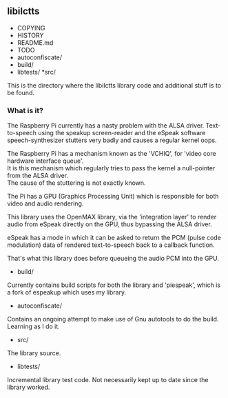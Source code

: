 
## libilctts

* COPYING
* HISTORY
* README.md
* TODO
* autoconfiscate/
* build/
* libtests/
*src/

This is the directory where the libilctts library code and additional stuff is to be found.

### What is it?

The Raspberry Pi currently has a nasty problem with the ALSA driver.  Text-to-speech using the 
speakup screen-reader and the eSpeak software speech-synthesizer stutters very badly and causes a 
regular kernel oops.

The Raspberry Pi has a mechanism known as the 'VCHIQ', for 'video core hardware interface queue'.  
It is this mechanism which regularly tries to pass the kernel a null-pointer from the ALSA driver.  
The cause of the stuttering is not exactly known.

The Pi has a GPU (Graphics Processing Unit) which is responsible for both video and audio rendering.

This library uses the OpenMAX library, via the 'integration layer' to render audio from eSpeak 
directly on the GPU, thus bypassing the ALSA driver.

eSpeak has a mode in which it can be asked to return the PCM (pulse code modulation) data of 
rendered text-to-speech back to a callback function.

That's what this library does before queueing the audio PCM into the GPU.

* build/

Currently contains build scripts for both the library and 'piespeak', which is a fork of espeakup 
which uses my library.

* autoconfiscate/

Contains an ongoing attempt to make use of Gnu autotools to do the build.  Learning as I do it.

* src/

The library source.

* libtests/

Incremental library test code.  Not necessarily kept up to date since the library worked.



